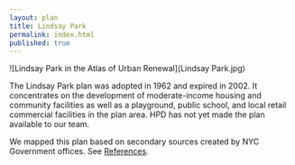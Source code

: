 ```yaml
---
layout: plan
title: Lindsay Park
permalink: index.html
published: true
---
```


![Lindsay Park in the Atlas of Urban Renewal](Lindsay Park.jpg)

The Lindsay Park plan was adopted in 1962 and expired in 2002. It concentrates on the development of moderate-income housing and community facilities as well as a playground, public school, and local retail commercial facilities in the plan area. HPD has not yet made the plan available to our team.

We mapped this plan based on secondary sources created by NYC Government offices. See [References](http://www.urbanreviewer.org/#page=references.html).